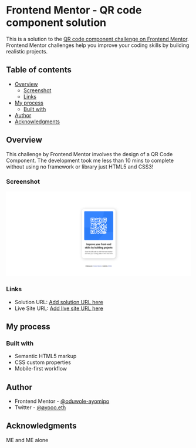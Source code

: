 # Frontend Mentor - QR code component solution

This is a solution to the [QR code component challenge on Frontend Mentor](https://www.frontendmentor.io/challenges/qr-code-component-iux_sIO_H). Frontend Mentor challenges help you improve your coding skills by building realistic projects. 

## Table of contents

- [Overview](#overview)
  - [Screenshot](#screenshot)
  - [Links](#links)
- [My process](#my-process)
  - [Built with](#built-with)
- [Author](#author)
- [Acknowledgments](#acknowledgments)


## Overview
This challenge by Frontend Mentor involves the design of a QR Code Component. The development took me less than 10 mins to complete without using no framework or library just HTML5 and CSS3!

### Screenshot
![](https://github.com/oduwole-ayomipo/ayooo-qr-component/blob/main/qr-code-component-main/screenshot.png)


### Links

- Solution URL: [Add solution URL here](https://github.com/oduwole-ayomipo/ayooo-qr-component)
- Live Site URL: [Add live site URL here](https://ayooo-qr-component.netlify.app/)

## My process

### Built with

- Semantic HTML5 markup
- CSS custom properties
- Mobile-first workflow


## Author

- Frontend Mentor - [@oduwole-ayomipo](https://www.frontendmentor.io/profile/oduwole-ayomipo)
- Twitter - [@ayooo.eth](https://www.twitter.com/ayooo.eth)


## Acknowledgments

ME and ME alone
